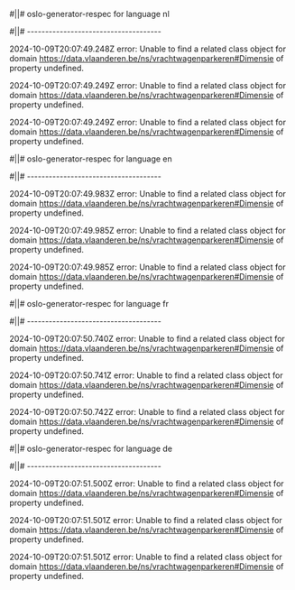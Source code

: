 #||# oslo-generator-respec for language nl  

#||# -------------------------------------  

2024-10-09T20:07:49.248Z error: Unable to find a related class object for domain https://data.vlaanderen.be/ns/vrachtwagenparkeren#Dimensie of property undefined.

2024-10-09T20:07:49.249Z error: Unable to find a related class object for domain https://data.vlaanderen.be/ns/vrachtwagenparkeren#Dimensie of property undefined.

2024-10-09T20:07:49.249Z error: Unable to find a related class object for domain https://data.vlaanderen.be/ns/vrachtwagenparkeren#Dimensie of property undefined.

#||# oslo-generator-respec for language en  

#||# -------------------------------------  

2024-10-09T20:07:49.983Z error: Unable to find a related class object for domain https://data.vlaanderen.be/ns/vrachtwagenparkeren#Dimensie of property undefined.

2024-10-09T20:07:49.985Z error: Unable to find a related class object for domain https://data.vlaanderen.be/ns/vrachtwagenparkeren#Dimensie of property undefined.

2024-10-09T20:07:49.985Z error: Unable to find a related class object for domain https://data.vlaanderen.be/ns/vrachtwagenparkeren#Dimensie of property undefined.

#||# oslo-generator-respec for language fr  

#||# -------------------------------------  

2024-10-09T20:07:50.740Z error: Unable to find a related class object for domain https://data.vlaanderen.be/ns/vrachtwagenparkeren#Dimensie of property undefined.

2024-10-09T20:07:50.741Z error: Unable to find a related class object for domain https://data.vlaanderen.be/ns/vrachtwagenparkeren#Dimensie of property undefined.

2024-10-09T20:07:50.742Z error: Unable to find a related class object for domain https://data.vlaanderen.be/ns/vrachtwagenparkeren#Dimensie of property undefined.

#||# oslo-generator-respec for language de  

#||# -------------------------------------  

2024-10-09T20:07:51.500Z error: Unable to find a related class object for domain https://data.vlaanderen.be/ns/vrachtwagenparkeren#Dimensie of property undefined.

2024-10-09T20:07:51.501Z error: Unable to find a related class object for domain https://data.vlaanderen.be/ns/vrachtwagenparkeren#Dimensie of property undefined.

2024-10-09T20:07:51.501Z error: Unable to find a related class object for domain https://data.vlaanderen.be/ns/vrachtwagenparkeren#Dimensie of property undefined.

